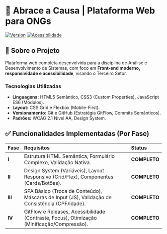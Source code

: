 # 🌟 Abrace a Causa | Plataforma Web para ONGs

[![Version](https://img.shields.io/github/v/tag/SEU-USUARIO/SEU-REPOSITORIO?label=Release&color=blue&sort=semver)](https://github.com/SEU-USUARIO/SEU-REPOSITORIO/releases)
[![Acessibilidade](https://img.shields.io/badge/WCAG-2.1%20AA-success)](https://www.w3.org/WAI/WCAG21/quickref/)

## 🎯 Sobre o Projeto

Plataforma web completa desenvolvida para a disciplina de Análise e Desenvolvimento de Sistemas, com foco em **Front-end moderno, responsividade e acessibilidade**, visando o Terceiro Setor.

### Tecnologias Utilizadas

* **Linguagens:** HTML5 Semântico, CSS3 (Custom Properties), JavaScript ES6 (Módulos).
* **Layout:** CSS Grid e Flexbox (Mobile-First).
* **Versionamento:** Git e GitHub (Estratégia GitFlow, Commits Semânticos).
* **Padrões:** WCAG 2.1 Nível AA, Design System.

## ✅ Funcionalidades Implementadas (Por Fase)

| Fase | Requisitos | Status |
| :--- | :--- | :--- |
| **I** | Estrutura HTML Semântica, Formulário Complexo, Validação Nativa. | **COMPLETO** |
| **II** | Design System (Variáveis), Layout Responsivo (Grid/Flex), Componentes (Cards/Botões). | **COMPLETO** |
| **III** | SPA Básico (Troca de Conteúdo), Máscaras de Input (JS), Validação de Consistência (CPF/Idade). | **COMPLETO** |
| **IV** | GitFlow e Releases, Acessibilidade (Contraste, Focus), Otimização (Minificação/Compressão). | **COMPLETO** |
